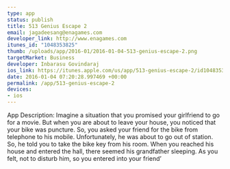 ```yaml
--- 
type: app
status: publish
title: 513 Genius Escape 2
email: jagadeesang@enagames.com
developer_link: http://www.enagames.com
itunes_id: "1048353825"
thumb: /uploads/app/2016-01/2016-01-04-513-genius-escape-2.png
targetMarket: Business
developer: Inbarasu Govindaraj
ios_link: https://itunes.apple.com/us/app/513-genius-escape-2/id1048353825?mt=8
date: 2016-01-04 07:20:28.997469 +00:00
permalink: /app/513-genius-escape-2
devices: 
- ios
---
```


App Description:  Imagine a situation that you promised your girlfriend to go for a movie. But when you are about to leave your house, you noticed that your bike was puncture. So, you asked your friend for the bike from telephone to his mobile. Unfortunately, he was about to go out of station. So, he told you to take the bike key from his room. When you reached his house and entered the hall, there seemed his grandfather sleeping. As you felt, not to disturb him, so you entered into your friend’
